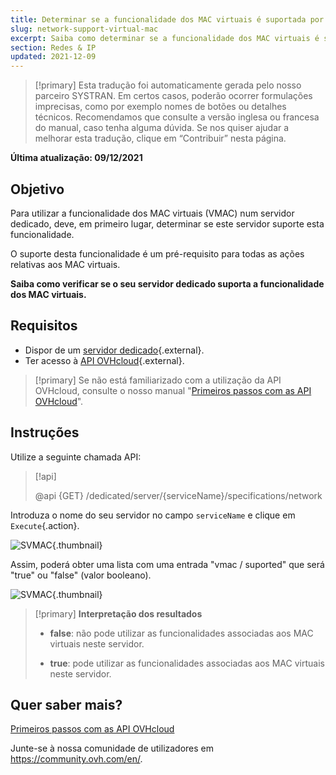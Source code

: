 ```yaml
---
title: Determinar se a funcionalidade dos MAC virtuais é suportada por um servidor dedicado
slug: network-support-virtual-mac
excerpt: Saiba como determinar se a funcionalidade dos MAC virtuais é suportada por um servidor dedicado através da API OVHcloud
section: Redes & IP
updated: 2021-12-09
---
```


> [!primary]
> Esta tradução foi automaticamente gerada pelo nosso parceiro SYSTRAN. Em certos casos, poderão ocorrer formulações imprecisas, como por exemplo nomes de botões ou detalhes técnicos. Recomendamos que consulte a versão inglesa ou francesa do manual, caso tenha alguma dúvida. Se nos quiser ajudar a melhorar esta tradução, clique em “Contribuir” nesta página.
>

**Última atualização: 09/12/2021**

## Objetivo

Para utilizar a funcionalidade dos MAC virtuais (VMAC) num servidor dedicado, deve, em primeiro lugar, determinar se este servidor suporte esta funcionalidade.

O suporte desta funcionalidade é um pré-requisito para todas as ações relativas aos MAC virtuais.

**Saiba como verificar se o seu servidor dedicado suporta a funcionalidade dos MAC virtuais.**

## Requisitos

- Dispor de um [servidor dedicado](https://www.ovhcloud.com/pt/bare-metal/){.external}.
- Ter acesso à [API OVHcloud](https://api.ovh.com/){.external}.

> [!primary]
> Se não está familiarizado com a utilização da API OVHcloud, consulte o nosso manual "[Primeiros passos com as API OVHcloud](https://docs.ovh.com/pt/api/first-steps-with-ovh-api/)".

## Instruções

Utilize a seguinte chamada API:

> [!api]
>
> @api {GET} /dedicated/server/{serviceName}/specifications/network
>

Introduza o nome do seu servidor no campo `serviceName` e clique em `Execute`{.action}.

![SVMAC](images/support_virtual_mac_02.png){.thumbnail}

Assim, poderá obter uma lista com uma entrada "vmac / suported" que será "true" ou "false" (valor booleano).

![SVMAC](images/support_virtual_mac_04.png){.thumbnail}

> [!primary]
> **Interpretação dos resultados**
>
> - **false**: não pode utilizar as funcionalidades associadas aos MAC virtuais neste servidor.
>
> - **true**: pode utilizar as funcionalidades associadas aos MAC virtuais neste servidor.
>

## Quer saber mais?

[Primeiros passos com as API OVHcloud](https://docs.ovh.com/pt/api/first-steps-with-ovh-api/)

Junte-se à nossa comunidade de utilizadores em <https://community.ovh.com/en/>.